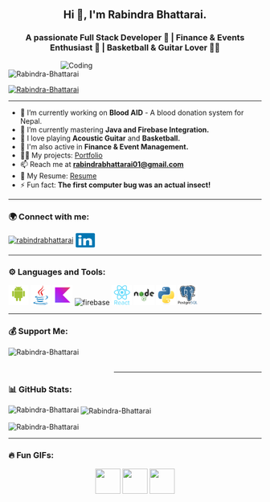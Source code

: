 <h2 align="center">Hi 👋, I'm Rabindra Bhattarai.</h2>
<h3 align="center">A passionate Full Stack Developer 🚀 | Finance & Events Enthusiast 🎉 | Basketball & Guitar Lover 🎸🏀</h3>

<img align="right" alt="Coding" width="400" src="https://media.giphy.com/media/qgQUggAC3Pfv687qPC/giphy.gif">

<p align="left"> <img src="https://komarev.com/ghpvc/?username=Rabindra-Bhattarai&label=Profile%20views&color=0e75b6&style=flat" alt="Rabindra-Bhattarai" /> </p>

<p align="left"> <a href="https://github.com/ryo-ma/github-profile-trophy"><img src="https://github-profile-trophy.vercel.app/?username=Rabindra-Bhattarai&theme=dracula&no-frame=true&no-bg=true&margin-w=5" alt="Rabindra-Bhattarai" /></a> </p>

---

- 🔭 I’m currently working on **Blood AID** - A blood donation system for Nepal.
- 🌱 I’m currently mastering **Java and Firebase Integration.**
- 🎸 I love playing **Acoustic Guitar** and **Basketball.**
- 💼 I'm also active in **Finance & Event Management.**
- 👨‍💻 My projects: [Portfolio](https://rabindrabhattarai.com.np/)
- 📫 Reach me at **rabindrabhattarai01@gmail.com**
- 📄 My Resume: [Resume](https://rabindrabhattarai.com.np/yu-cv.pdf)
- ⚡ Fun fact: **The first computer bug was an actual insect!**

---

<h3 align="left">🌍 Connect with me:</h3>
<p align="left">
<a href="https://instagram.com/ig_raw_v" target="blank"><img align="center" src="https://raw.githubusercontent.com/rahuldkjain/github-profile-readme-generator/master/src/images/icons/Social/instagram.svg" alt="rabindrabhattarai" height="30" width="40" /></a>
<a href="https://linkedin.com/in/rabindrabhattarai" target="blank"><img align="center" src="https://raw.githubusercontent.com/devicons/devicon/master/icons/linkedin/linkedin-original.svg" alt="rabindrabhattarai" height="30" width="40" /></a>
</p>

---

<h3 align="left">⚙️ Languages and Tools:</h3>
<p align="left"> 
  <img src="https://raw.githubusercontent.com/devicons/devicon/master/icons/android/android-original-wordmark.svg" alt="android" width="40" height="40"/> 
  <img src="https://raw.githubusercontent.com/devicons/devicon/master/icons/java/java-original.svg" alt="java" width="40" height="40"/> 
  <img src="https://raw.githubusercontent.com/devicons/devicon/master/icons/kotlin/kotlin-original.svg" alt="kotlin" width="40" height="40"/> 
  <img src="https://www.vectorlogo.zone/logos/firebase/firebase-icon.svg" alt="firebase" width="40" height="40"/> 
  <img src="https://raw.githubusercontent.com/devicons/devicon/master/icons/react/react-original-wordmark.svg" alt="react" width="40" height="40"/> 
  <img src="https://raw.githubusercontent.com/devicons/devicon/master/icons/nodejs/nodejs-original-wordmark.svg" alt="nodejs" width="40" height="40"/> 
  <img src="https://raw.githubusercontent.com/devicons/devicon/master/icons/python/python-original.svg" alt="python" width="40" height="40"/> 
  <img src="https://raw.githubusercontent.com/devicons/devicon/master/icons/postgresql/postgresql-original-wordmark.svg" alt="postgresql" width="40" height="40"/>
</p>

---

<h3 align="left">💰 Support Me:</h3>
<p><a href="https://ko-fi.com/Rabindra-Bhattarai"> <img align="left" src="https://cdn.ko-fi.com/cdn/kofi3.png?v=3" height="50" width="210" alt="Rabindra-Bhattarai" /></a></p><br><br>

---

<h3 align="left">📊 GitHub Stats:</h3>
<p><img align="left" src="https://github-readme-stats.vercel.app/api/top-langs?username=Rabindra-Bhattarai&show_icons=true&locale=en&layout=compact&theme=radical" alt="Rabindra-Bhattarai" /></p>
<p>&nbsp;<img align="center" src="https://github-readme-stats.vercel.app/api?username=Rabindra-Bhattarai&show_icons=true&locale=en&theme=radical" alt="Rabindra-Bhattarai" /></p>
<p><img align="center" src="https://github-readme-streak-stats.herokuapp.com/?user=Rabindra-Bhattarai&theme=radical" alt="Rabindra-Bhattarai" /></p>

---

<h3 align="left">🔥 Fun GIFs:</h3>
<p align="center">
  <img src="https://media.giphy.com/media/LMt9638dO8dftAjtco/giphy.gif" width="50" height="50"> 
  <img src="https://media.giphy.com/media/ZVik7pBtu9dNS/giphy.gif" width="50" height="50"> 
  <img src="https://media.giphy.com/media/26tn33aiTi1jkl6H6/giphy.gif" width="50" height="50"> 
</p>
